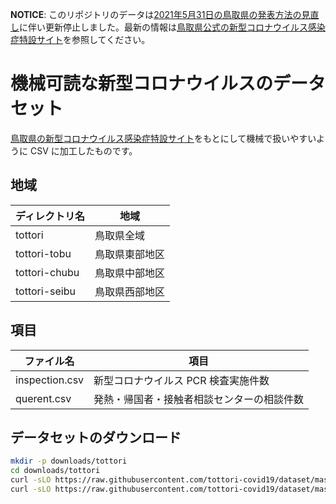 **NOTICE**: このリポジトリのデータは[2021年5月31日の鳥取県の発表方法の見直し](https://www.pref.tottori.lg.jp/item/1207264.htm#itemid1207264)に伴い更新停止しました。最新の情報は[鳥取県公式の新型コロナウイルス感染症特設サイト](https://www.pref.tottori.lg.jp/corona-virus/)を参照してください。

# 機械可読な新型コロナウイルスのデータセット

[鳥取県の新型コロナウイルス感染症特設サイト](https://www.pref.tottori.lg.jp/289682.htm)をもとにして機械で扱いやすいように CSV に加工したものです。

## 地域

| ディレクトリ名 | 地域           |
| -------------- | -------------- |
| tottori        | 鳥取県全域     |
| tottori-tobu   | 鳥取県東部地区 |
| tottori-chubu  | 鳥取県中部地区 |
| tottori-seibu  | 鳥取県西部地区 |

## 項目

| ファイル名     | 項目                                       |
| -------------- | ------------------------------------------ |
| inspection.csv | 新型コロナウイルス PCR 検査実施件数        |
| querent.csv    | 発熱・帰国者・接触者相談センターの相談件数 |

## データセットのダウンロード

```sh
mkdir -p downloads/tottori
cd downloads/tottori
curl -sLO https://raw.githubusercontent.com/tottori-covid19/dataset/master/tottori/inspection.csv
curl -sLO https://raw.githubusercontent.com/tottori-covid19/dataset/master/tottori/querent.csv
```
